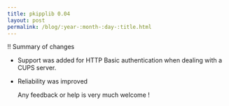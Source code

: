 ```yaml
---
title: pkipplib 0.04
layout: post
permalink: /blog/:year-:month-:day-:title.html
---
```


!! Summary of changes
        
- Support was added for HTTP Basic authentication when dealing with a CUPS server.    
- Reliability was improved  
   Any feedback or help is very much welcome !
